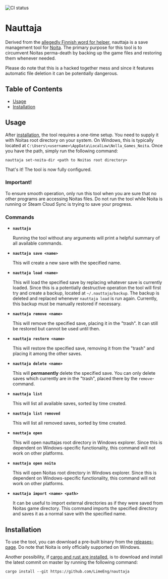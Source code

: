 ![CI status](https://github.com/LimeEng/nauttaja/workflows/CI/badge.svg)

# Nauttaja

Derived from the [allegedly Finnish word for helper](https://translate.google.se/?sl=fi&tl=en&text=auttaja&op=translate), nauttaja is a save management tool for [Noita](https://store.steampowered.com/app/881100/Noita/). The primary purpose for this tool is to circumvent Noitas perma-death by backing up the game files and restoring them whenever needed.

Please do note that this is a hacked together mess and since it features automatic file deletion it can be potentially dangerous.

## Table of Contents
- [Usage](#usage)
- [Installation](#installation)

## Usage

After [installation](#installation), the tool requires a one-time setup. You need to supply it with Noitas root directory on your system. On Windows, this is typically located at `C:\Users\<username>\AppData\LocalLow\Nolla_Games_Noita`. Once you have the path, simply run the following command:
```
nauttaja set-noita-dir <path to Noitas root directory>
```
That's it! The tool is now fully configured.

### **Important!**

To ensure smooth operation, only run this tool when you are sure that no other programs are accessing Noitas files. Do not run the tool while Noita is running or Steam Cloud Sync is trying to save your progress.

### Commands

- **`nauttaja`**

    Running the tool without any arguments will print a helpful summary of all available commands.

- **`nauttaja save <name>`**

    This will create a new save with the specified name.

- **`nauttaja load <name>`**

    This will load the specified save by replacing whatever save is currently loaded. Since this is a potentially destructive operation the tool will first try and create a backup, located at `~/.nauttaja/backup`. The backup is deleted and replaced whenever `nauttaja load` is run again. Currently, this backup must be manually restored if necessary.

- **`nauttaja remove <name>`**

    This will remove the specified save, placing it in the "trash". It can still be restored but cannot be used until then.

- **`nauttaja restore <name>`**

    This will restore the specified save, removing it from the "trash" and placing it among the other saves.

- **`nauttaja delete <name>`**

    This will **permanently** delete the specified save. You can only delete saves which currently are in the "trash", placed there by the `remove`-command.

- **`nauttaja list`**

    This will list all available saves, sorted by time created.

- **`nauttaja list removed`**

    This will list all removed saves, sorted by time created.

- **`nauttaja open`**

    This will open nauttajas root directory in Windows explorer. Since this is dependent on Windows-specific functionality, this command will not work on other platforms.

- **`nauttaja open noita`**

    This will open Noitas root directory in Windows explorer. Since this is dependent on Windows-specific functionality, this command will not work on other platforms.

- **`nauttaja import <name> <path>`**

    It can be useful to import external directories as if they were saved from Noitas game directory. This command imports the specified directory and saves it as a normal save with the specified name.

## Installation

To use the tool, you can download a pre-built binary from the [releases-page](https://github.com/LimeEng/nauttaja/releases). Do note that Noita is only officially supported on Windows.

Another possibility, if [cargo and rust are installed](https://www.rust-lang.org/tools/install), is to download and install the latest commit on master by running the following command:
```
cargo install --git https://github.com/LimeEng/nauttaja
```
